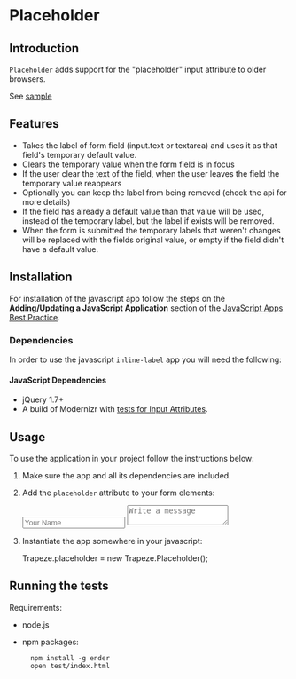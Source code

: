 Placeholder
===========

Introduction
------------

`Placeholder` adds support for the "placeholder" input attribute to older
browsers.

See [sample](docs/samples/index.html)

Features
-----------

- Takes the label of form field (input.text or textarea) and uses it as that
  field's temporary default value.
- Clears the temporary value when the form field is in focus
- If the user clear the text of the field, when the user leaves the field the
  temporary value reappears
- Optionally you can keep the label from being removed (check the api for more
  details)
- If the field has already a default value than that value will be used,
  instead of the temporary label, but the label if exists will be removed.
- When the form is submitted the temporary labels that weren't changes will be
  replaced with the fields original value, or empty if the field didn't have a
  default value.

Installation
------------

For installation of the javascript app follow the steps on the
**Adding/Updating a JavaScript Application** section of the [JavaScript Apps
Best
Practice](https://office.trapeze.com/wiki/best_practices/javascript_apps/).

### Dependencies

In order to use the javascript `inline-label` app you will need the following:

#### JavaScript Dependencies

* jQuery 1.7+
* A build of Modernizr with [tests for Input
  Attributes](http://modernizr.com/download/#-input).

Usage
-----

To use the application in your project follow the instructions below:

1. Make sure the app and all its dependencies are included.

1. Add the `placeholder` attribute to your form elements:

    <input type="text" name="name" placeholder="Your Name" />
    <textarea name="message" placeholder="Write a message"></textarea>

1. Instantiate the app somewhere in your javascript:

    Trapeze.placeholder = new Trapeze.Placeholder();

Running the tests
-----------------

Requirements:  

* node.js
* npm packages:

        npm install -g ender
        open test/index.html
